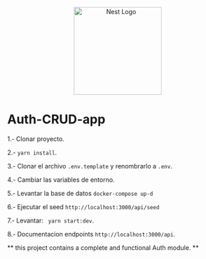 <p align="center">
  <a href="http://nestjs.com/" target="blank"><img src="https://nestjs.com/img/logo-small.svg" width="200" alt="Nest Logo" /></a>
</p>


# Auth-CRUD-app

1.- Clonar proyecto.

2.- ``` yarn install ```.

3.- Clonar el archivo ```.env.template``` y renombrarlo a ```.env```.

4.- Cambiar las variables de entorno.

5.- Levantar la base de datos 
``` docker-compose up-d ```

6.- Ejecutar el seed
``` http://localhost:3000/api/seed ```

7.- Levantar: ``` yarn start:dev```.

8.- Documentacion endpoints
``` http://localhost:3000/api ```.



** this project contains a complete and functional Auth module. **

